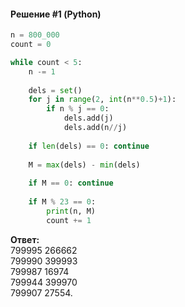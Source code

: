 #### Решение #1 (Python)
```python
n = 800_000
count = 0

while count < 5:
	n -= 1
	
	dels = set()
	for j in range(2, int(n**0.5)+1):
		if n % j == 0:
			dels.add(j)
			dels.add(n//j)
	
	if len(dels) == 0: continue
	
	M = max(dels) - min(dels)
	
	if M == 0: continue
	
	if M % 23 == 0:
		print(n, M)
		count += 1
```

**Ответ:**<br>
799995 266662<br>
799990 399993<br>
799987 16974<br>
799944 399970<br>
799907 27554.
